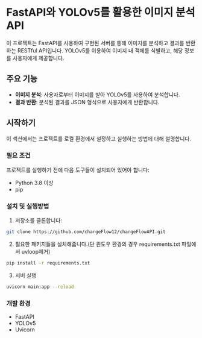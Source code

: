 # FastAPI와 YOLOv5를 활용한 이미지 분석 API

이 프로젝트는 FastAPI를 사용하여 구현된 서버를 통해 이미지를 분석하고 결과를 반환하는 RESTful API입니다. YOLOv5를 이용하여 이미지 내 객체를 식별하고, 해당 정보를 사용자에게 제공합니다.

## 주요 기능

- **이미지 분석**: 사용자로부터 이미지를 받아 YOLOv5를 사용하여 분석합니다.
- **결과 반환**: 분석된 결과를 JSON 형식으로 사용자에게 반환합니다.

## 시작하기

이 섹션에서는 프로젝트를 로컬 환경에서 설정하고 실행하는 방법에 대해 설명합니다.

### 필요 조건

프로젝트를 실행하기 전에 다음 도구들이 설치되어 있어야 합니다:

- Python 3.8 이상
- pip

### 설치 및 실행방법

1. 저장소를 클론합니다:
```bash
git clone https://github.com/chargeFlow12/chargeFlowAPI.git
```
2. 필요한 패키지들을 설치해줍니다.(단 윈도우 환경의 경우 requirements.txt 파일에서 uvloop제거)
```bash
pip install -r requirements.txt
```

3. 서버 실행
```bash
uvicorn main:app --reload
```

### 개발 환경

- FastAPI
- YOLOv5
- Uvicorn